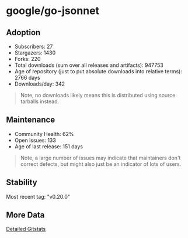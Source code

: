 # google/go-jsonnet

## Adoption

- Subscribers: 27
- Stargazers: 1430
- Forks: 220
- Total downloads (sum over all releases and artifacts): 947753
- Age of repository (just to put absolute downloads into relative terms): 2766 days
- Downloads/day: 342

> Note, no downloads likely means this is distributed using source tarballs instead.

## Maintenance

- Community Health: 62%
- Open issues: 133
- Age of last release: 151 days

> Note, a large number of issues may indicate that maintainers don't correct defects, but might also
> just be an indicator of lots of users.

## Stability

Most recent tag: "v0.20.0"

## More Data

[Detailed Gitstats](/bazel-catalog/gitstats/google/go-jsonnet)

